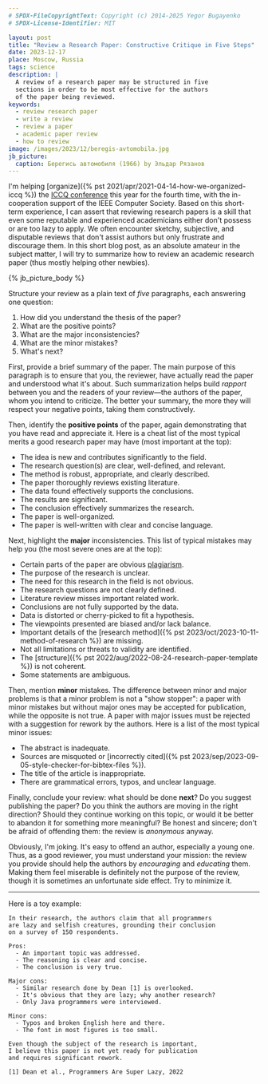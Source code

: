 ```yaml
---
# SPDX-FileCopyrightText: Copyright (c) 2014-2025 Yegor Bugayenko
# SPDX-License-Identifier: MIT

layout: post
title: "Review a Research Paper: Constructive Critique in Five Steps"
date: 2023-12-17
place: Moscow, Russia
tags: science
description: |
  A review of a research paper may be structured in five
  sections in order to be most effective for the authors
  of the paper being reviewed.
keywords:
  - review research paper
  - write a review
  - review a paper
  - academic paper review
  - how to review
image: /images/2023/12/beregis-avtomobila.jpg
jb_picture:
  caption: Берегись автомобиля (1966) by Эльдар Рязанов
---
```


I'm helping [organize]({% pst 2021/apr/2021-04-14-how-we-organized-iccq %})
the [ICCQ conference](https://www.iccq.ru) this year for the fourth time, with the
in-cooperation support of the IEEE Computer Society. Based on this short-term
experience, I can assert that reviewing research papers is a skill that even some
reputable and experienced academicians either don't possess or are too lazy to
apply. We often encounter sketchy, subjective, and disputable reviews that
don't assist authors but only frustrate and discourage them. In this short blog
post, as an absolute amateur in the subject matter, I will try to summarize how
to review an academic research paper (thus mostly helping other newbies).

<!--more-->

{% jb_picture_body %}

Structure your review as a plain text of _five_ paragraphs,
each answering one question:

  1. How did you understand the thesis of the paper?
  1. What are the positive points?
  1. What are the major inconsistencies?
  1. What are the minor mistakes?
  1. What's next?

First, provide a brief summary of the paper. The main purpose of this paragraph
is to ensure that you, the reviewer, have actually read the paper and
understood what it's about. Such summarization helps build _rapport_ between you
and the readers of your review—the authors of the paper, whom you intend to
criticize. The better your summary, the more they will respect your negative
points, taking them constructively.

Then, identify the **positive points** of the paper, again demonstrating that you
have read and appreciate it. Here is a cheat list of the most typical merits a
good research paper may have (most important at the top):

  * The idea is new and contributes significantly to the field.
  * The research question(s) are clear, well-defined, and relevant.
  * The method is robust, appropriate, and clearly described.
  * The paper thoroughly reviews existing literature.
  * The data found effectively supports the conclusions.
  * The results are significant.
  * The conclusion effectively summarizes the research.
  * The paper is well-organized.
  * The paper is well-written with clear and concise language.

Next, highlight the **major** inconsistencies. This list of typical
mistakes may help you (the most severe ones are at the top):

  * Certain parts of the paper are obvious [plagiarism](https://en.wikipedia.org/wiki/Plagiarism).
  * The purpose of the research is unclear.
  * The need for this research in the field is not obvious.
  * The research questions are not clearly defined.
  * Literature review misses important related work.
  * Conclusions are not fully supported by the data.
  * Data is distorted or cherry-picked to fit a hypothesis.
  * The viewpoints presented are biased and/or lack balance.
  * Important details of the [research method]({% pst 2023/oct/2023-10-11-method-of-research %}) are missing.
  * Not all limitations or threats to validity are identified.
  * The [structure]({% pst 2022/aug/2022-08-24-research-paper-template %}) is not coherent.
  * Some statements are ambiguous.

Then, mention **minor** mistakes. The difference between minor and major
problems is that a minor problem is not a "show stopper": a paper with minor
mistakes but without major ones may be accepted for publication, while the
opposite is not true. A paper with major issues must be rejected with a
suggestion for rework by the authors. Here is a list of the most typical minor
issues:

  * The abstract is inadequate.
  * Sources are misquoted or [incorrectly cited]({% pst 2023/sep/2023-09-05-style-checker-for-bibtex-files %}).
  * The title of the article is inappropriate.
  * There are grammatical errors, typos, and unclear language.

Finally, conclude your review: what should be done **next**? Do you suggest
publishing the paper? Do you think the authors are moving in the right
direction? Should they continue working on this topic, or would it be better to
abandon it for something more meaningful? Be honest and sincere; don't be
afraid of offending them: the review is _anonymous_ anyway.

Obviously, I'm joking. It's easy to offend an author, especially a young one.
Thus, as a good reviewer, you must understand your mission: the review you
provide should help the authors by _encouraging_ and _educating_ them. Making
them feel miserable is definitely not the purpose of the review, though it is
sometimes an unfortunate side effect. Try to minimize it.

<hr/>

Here is a toy example:

```text
In their research, the authors claim that all programmers
are lazy and selfish creatures, grounding their conclusion
on a survey of 150 respondents.

Pros:
  - An important topic was addressed.
  - The reasoning is clear and concise.
  - The conclusion is very true.

Major cons:
  - Similar research done by Dean [1] is overlooked.
  - It's obvious that they are lazy; why another research?
  - Only Java programmers were interviewed.

Minor cons:
  - Typos and broken English here and there.
  - The font in most figures is too small.

Even though the subject of the research is important,
I believe this paper is not yet ready for publication
and requires significant rework.

[1] Dean et al., Programmers Are Super Lazy, 2022
```

